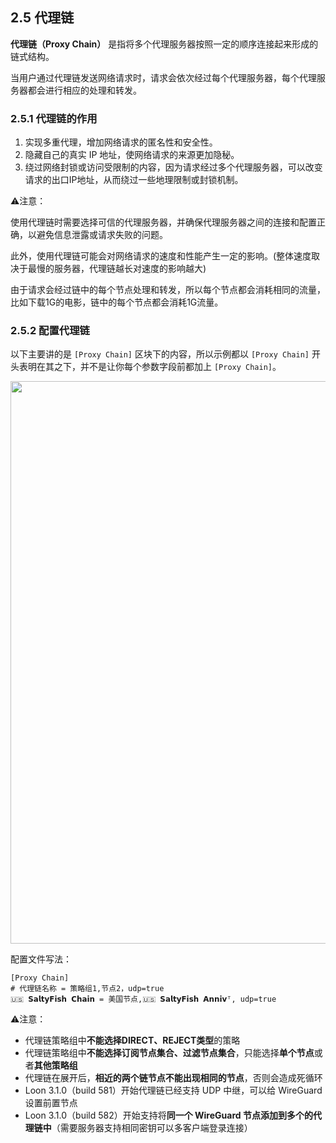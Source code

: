 ## 2.5 代理链


**代理链（Proxy Chain）** 是指将多个代理服务器按照一定的顺序连接起来形成的链式结构。

当用户通过代理链发送网络请求时，请求会依次经过每个代理服务器，每个代理服务器都会进行相应的处理和转发。

### 2.5.1 代理链的作用

1. 实现多重代理，增加网络请求的匿名性和安全性。
2. 隐藏自己的真实 IP 地址，使网络请求的来源更加隐秘。
3. 绕过网络封锁或访问受限制的内容，因为请求经过多个代理服务器，可以改变请求的出口IP地址，从而绕过一些地理限制或封锁机制。

⚠️注意：

使用代理链时需要选择可信的代理服务器，并确保代理服务器之间的连接和配置正确，以避免信息泄露或请求失败的问题。

此外，使用代理链可能会对网络请求的速度和性能产生一定的影响。(整体速度取决于最慢的服务器，代理链越长对速度的影响越大)

由于请求会经过链中的每个节点处理和转发，所以每个节点都会消耗相同的流量，比如下载1G的电影，链中的每个节点都会消耗1G流量。

### 2.5.2 配置代理链

以下主要讲的是 `[Proxy Chain]` 区块下的内容，所以示例都以 `[Proxy Chain]` 开头表明在其之下，并不是让你每个参数字段前都加上 `[Proxy Chain]`。



<img src="https://raw.githubusercontent.com/Repcz/Tool/X/Loon/Photo/2.5.PNG" width="900">


配置文件写法：

```
[Proxy Chain]
# 代理链名称 = 策略组1,节点2，udp=true
🇺🇸 𝗦𝗮𝗹𝘁𝘆𝗙𝗶𝘀𝗵 𝗖𝗵𝗮𝗶𝗻 = 美国节点,🇺🇸 𝗦𝗮𝗹𝘁𝘆𝗙𝗶𝘀𝗵 𝗔𝗻𝗻𝗶𝘃ᵀ, udp=true
```


⚠️注意：

- 代理链策略组中**不能选择DIRECT、REJECT类型**的策略
- 代理链策略组中**不能选择订阅节点集合、过滤节点集合**，只能选择**单个节点**或者**其他策略组**
- 代理链在展开后，**相近的两个链节点不能出现相同的节点**，否则会造成死循环
- Loon 3.1.0（build 581）开始代理链已经支持 UDP 中继，可以给 WireGuard 设置前置节点
- Loon 3.1.0（build 582）开始支持将**同一个 WireGuard 节点添加到多个的代理链中**（需要服务器支持相同密钥可以多客户端登录连接）



